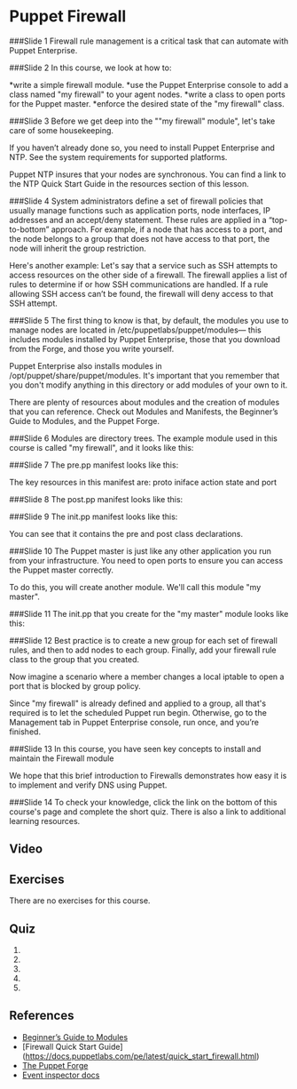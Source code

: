 # Puppet Firewall

###Slide 1
Firewall rule management is a critical task that can automate with Puppet Enterprise.


###Slide 2
In this course, we look at how to:

*write a simple firewall module.
*use the Puppet Enterprise console to add a class named "my firewall" to your agent nodes.
*write a class to open ports for the Puppet master.
*enforce the desired state of the "my firewall" class.


###Slide 3
Before we get deep into the ""my firewall" module", let's take care of some housekeeping.

If you haven’t already done so, you need to install Puppet Enterprise and NTP. See the system requirements for supported platforms.

Puppet NTP insures that your nodes are synchronous. You can find a link to the NTP Quick Start Guide in the resources section of this lesson.

###Slide 4
System administrators define a set of firewall policies that usually manage functions such as application ports, node interfaces, IP addresses and an accept/deny statement. These rules are applied in a “top-to-bottom” approach. For example, if a node that has access to a port, and the node belongs to a group that does not have access to that port, the node will inherit the group restriction. 

Here's another example: Let's say that a service such as SSH attempts to access resources on the other side of a firewall. The firewall applies a list of rules to determine if or how SSH communications are handled. If a rule allowing SSH access can’t be found, the firewall will deny access to that SSH attempt.


###Slide 5
The first thing to know is that, by default, the modules you use to manage nodes are located in /etc/puppetlabs/puppet/modules— this includes modules installed by Puppet Enterprise, those that you download from the Forge, and those you write yourself.

Puppet Enterprise also installs modules in /opt/puppet/share/puppet/modules. It's important that you remember that you don't modify anything in this directory or add modules of your own to it.

There are plenty of resources about modules and the creation of modules that you can reference. Check out Modules and Manifests, the Beginner’s Guide to Modules, and the Puppet Forge.


###Slide 6
Modules are directory trees. The example module used in this course is called "my firewall", and it looks like this:


###Slide 7
The pre.pp manifest looks like this:

The key resources in this manifest are:
proto
iniface
action
state
and port


###Slide 8
The post.pp manifest looks like this:
	

###Slide 9
The init.pp manifest looks like this:

You can see that it contains the pre and post class declarations.


###Slide 10
The Puppet master is just like any other application you run from your infrastructure. You need to open ports to ensure you can access the Puppet master correctly.

To do this, you will create another module. We'll call this module "my master".


###Slide 11
The init.pp that you create for the "my master" module looks like this:


###Slide 12
Best practice is to create a new group for each set of firewall rules, and then to add nodes to each group. Finally, add your firewall rule class to the group that you created.

Now imagine a scenario where a member changes a local iptable to open a port that is blocked by group policy.

Since "my firewall" is already defined and applied to a group, all that's required is to let the scheduled Puppet run begin. Otherwise, go to the Management tab in Puppet Enterprise console, run once, and you’re finished. 


###Slide 13
In this course, you have seen key concepts to install and maintain the Firewall module

We hope that this brief introduction to Firewalls demonstrates how easy it is to implement and verify DNS using Puppet.


###Slide 14
To check your knowledge, click the link on the bottom of this course's page and complete the short quiz. There is also a link to additional learning resources.


## Video ##

## Exercises ##
There are no exercises for this course.

## Quiz ##

1. 
2. 
3. 
4. 
5. 

## References ##
* [Beginner’s Guide to Modules](https://docs.puppetlabs.com/pe/latest/guides/module_guides/bgtm.html)
* [Firewall Quick Start Guide] (https://docs.puppetlabs.com/pe/latest/quick_start_firewall.html)
* [The Puppet Forge](https://forge.puppetlabs.com/)
* [Event inspector docs](https://docs.puppetlabs.com/pe/latest/console_event_inspector)
